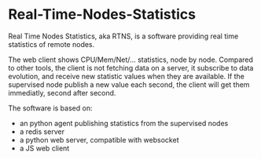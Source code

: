 Real-Time-Nodes-Statistics
==========================

Real Time Nodes Statistics, aka RTNS, is a software providing real time statistics of remote nodes.

The web client shows CPU/Mem/Net/... statistics, node by node. Compared to other tools, the client is not fetching data on a server, it subscribe to data evolution, and receive new statistic values when they are available. If the supervised node publish a new value each second, the client will get them immediatly, second after second.

The software is based on:
* an python agent publishing statistics from the supervised nodes
* a redis server
* a python web server, compatible with websocket
* a JS web client
